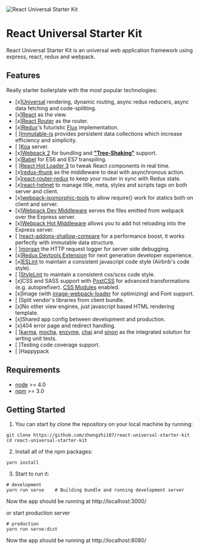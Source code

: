 ![React Universal Starter Kit](https://github.com/zhongzhi107/react-universal-starter-kit/blob/master/static/logo.png?raw=true)

# React Universal Starter Kit
React Universal Starter Kit is an universal web application framework using express, react, redux and webpack.

## Features
Really starter boilerplate with the most popular technologies:

* [x][Universal](https://medium.com/@mjackson/universal-javascript-4761051b7ae9#.aug1ngj77) rendering, dynamic routing, async redux reducers, async data fetching and code-splitting.
* [x][React](https://facebook.github.io/react/) as the view.
* [x][React Router](https://github.com/reactjs/react-router) as the router.
* [x][Redux](https://github.com/reactjs/redux)'s futuristic [Flux](https://facebook.github.io/react/blog/2014/05/06/flux.html) implementation.
* [ ][Immutable-js](https://facebook.github.io/immutable-js/) provides persistent data collections which increase efficiency and simplicity.
* [ ][Koa](https://koajs.com/) server.
* [x][Webpack 2](https://webpack.js.org/) for bundling and [**"Tree-Shaking"**](http://www.2ality.com/2015/12/webpack-tree-shaking.html) support.
* [x][Babel](https://babeljs.io/) for ES6 and ES7 transpiling.
* [ ][React Hot Loader 3](https://github.com/gaearon/react-hot-loader) to tweak React components in real time.
* [x][redux-thunk](https://github.com/gaearon/redux-thunk) as the middleware to deal with asynchronous action.
* [x][react-router-redux](https://github.com/reactjs/react-router-redux) to keep your router in sync with Redux state.
* [x][react-helmet](https://github.com/nfl/react-helmet) to manage title, meta, styles and scripts tags on both server and client.
* [x][webpack-isomorphic-tools](https://github.com/halt-hammerzeit/webpack-isomorphic-tools) to allow require() work for statics both on client and server.
* [x][Webpack Dev Middleware](http://webpack.github.io/docs/webpack-dev-middleware.html) serves the files emitted from webpack over the Express server.
* [x][Webpack Hot Middleware]() allows you to add hot reloading into the Express server.
* [ ][react-addons-shallow-compare](https://facebook.github.io/react/docs/shallow-compare.html) for a performance boost, it works perfectly with immutable data structure.
* [ ][morgan](https://github.com/expressjs/morgan) the HTTP request logger for server side debugging.
* [x][Redux Devtools Extension](https://github.com/zalmoxisus/redux-devtools-extension) for next generation developer experience.
* [x][ESLint](http://eslint.org/) to maintain a consistent javascript code style (Airbnb's code style).
* [ ][StyleLint](http://stylelint.io/) to maintain a consistent css/scss code style.
* [x]CSS and SASS support with [PostCSS](https://github.com/postcss/postcss-loader) for advanced transformations (e.g. autoprefixer). [CSS Modules](https://github.com/css-Modules/css-Modules) enabled.
* [x]Image (with [image-webpack-loader](https://github.com/tcoopman/image-webpack-loader) for optimizing) and Font support.
* [ ]Split vendor's libraries from client bundle.
* [x]No other view engines, just javascript based HTML rendering template.
* [x]Shared app config between development and production.
* [x]404 error page and redirect handling.
* [ ][karma](https://karma-runner.github.io/1.0/index.html), [mocha](https://mochajs.org/), [enzyme](https://github.com/airbnb/enzyme), [chai](http://chaijs.com/) and [sinon](https://github.com/sinonjs/sinon) as the integrated solution for wrting unit tests.
* [ ]Testing code coverage support.
* [ ]Happypack


## Requirements

* [node](https://nodejs.org/en/) >= 4.0
* [npm](https://www.npmjs.com/) >= 3.0


## Getting Started

1. You can start by clone the repository on your local machine by running:

```
git clone https://github.com/zhongzhi107/react-universal-starter-kit
cd react-universal-starter-kit
```

2. Install all of the npm packages:

```
yarn install
```

3. Start to run it:

```
# development
yarn run serve    # Building bundle and running development server
```

Now the app should be running at http://localhost:3000/

or start production server

```
# production
yarn run serve:dist
```

Now the app should be running at http://localhost:8080/
